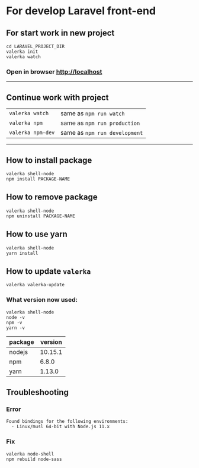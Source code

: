 # For develop Laravel front-end

## For start work in new project

```shell
cd LARAVEL_PROJECT_DIR
valerka init
valerka watch
```

### Open in browser [http://localhost](http://localhost)

---

## Continue work with project

|                  |                               |
| ---------------- | ----------------------------- |
|`valerka watch`   | same as `npm run watch`       |
|`valerka npm`     | same as `npm run production`  |
|`valerka npm-dev` | same as `npm run development` |

---

## How to install package

```shell
valerka shell-node
npm install PACKAGE-NAME
```

## How to remove package

```shell
valerka shell-node
npm uninstall PACKAGE-NAME
```

## How to use yarn

```shell
valerka shell-node
yarn install
```

## How to update `valerka`

```shell
valerka valerka-update
```

### What version now used:

```shell
valerka shell-node
node -v
npm -v
yarn -v
```

| package | version |
| ------- | ------- |
| nodejs  | 10.15.1 |
| npm     | 6.8.0   |
| yarn    | 1.13.0  |

## Troubleshooting

### Error

```error
Found bindings for the following environments:
  - Linux/musl 64-bit with Node.js 11.x
```

### Fix

```shell
valerka node-shell
npm rebuild node-sass
```